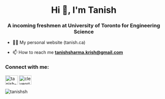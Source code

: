 <h1 align="center">Hi 👋, I'm Tanish</h1>
<h3 align="center">A incoming freshmen at University of Toronto for Engineering Science</h3>

- 👨‍💻 My personal website (tanish.ca)

- 📫 How to reach me **tanishsharma.krish@gmail.com**

<h3 align="left">Connect with me:</h3>
<p align="left">
<a href="https://linkedin.com/in/tanish-sharma-93b120223/" target="blank"><img align="center" src="https://raw.githubusercontent.com/rahuldkjain/github-profile-readme-generator/master/src/images/icons/Social/linked-in-alt.svg" alt="tanish-sharma-93b120223/" height="30" width="40" /></a>
<a href="https://instagram.com/cleverstudyboy" target="blank"><img align="center" src="https://raw.githubusercontent.com/rahuldkjain/github-profile-readme-generator/master/src/images/icons/Social/instagram.svg" alt="cleverstudyboy" height="30" width="40" /></a>
</p>

<p><img align="center" src="https://github-readme-stats.vercel.app/api/top-langs?username=tanishsh&show_icons=true&locale=en&layout=compact" alt="tanishsh" /></p>
